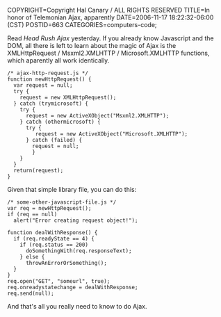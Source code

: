 COPYRIGHT=Copyright Hal Canary / ALL RIGHTS RESERVED
TITLE=In honor of Telemonian Ajax, apparently
DATE=2006-11-17 18:22:32-06:00 (CST)
POSTID=663
CATEGORIES=computers-code;

Read _Head Rush Ajax_ yesterday. If you already know Javascript and the DOM, all there is left to learn about the magic of Ajax is the XMLHttpRequest / Msxml2.XMLHTTP / Microsoft.XMLHTTP functions, which aparently all work identically.

    
    /* ajax-http-request.js */
    function newHttpRequest() {
      var request = null;
      try {
        request = new XMLHttpRequest();
      } catch (trymicrosoft) {
        try {
          request = new ActiveXObject("Msxml2.XMLHTTP");
        } catch (othermicrosoft) {
          try {
             request = new ActiveXObject("Microsoft.XMLHTTP");
          } catch (failed) {
            request = null;
            }
        }
      }
      return(request);
    }
    

Given that simple library file, you can do this:

    
    /* some-other-javascript-file.js */
    var req = newHttpRequest();
    if (req == null)
      alert("Error creating request object!");
    
    function dealWithResponse() {
      if (req.readyState == 4) {
        if (req.status == 200)
          doSomethingWith(req.responseText);
        } else {
          throwAnErrorOrSomething();
      }
    }
    req.open("GET", "someurl", true);
    req.onreadystatechange = dealWithResponse;
    req.send(null);
    

And that's all you really need to know to do Ajax.

